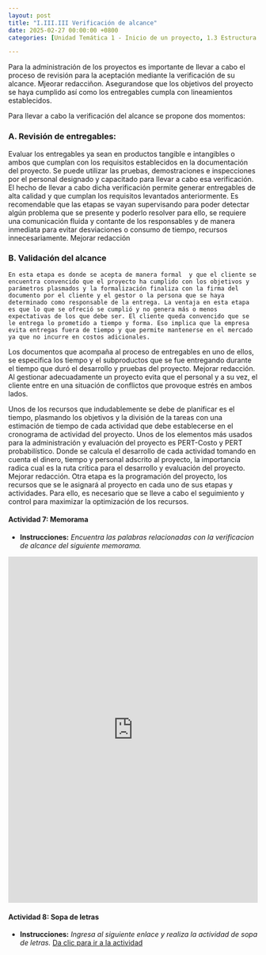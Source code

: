 ```yaml
---
layout: post
title: "I.III.III Verificación de alcance"
date: 2025-02-27 00:00:00 +0800
categories: [Unidad Temática 1 - Inicio de un proyecto, 1.3 Estructura de desglose de trabajo]

---
```

Para la administración de los proyectos es importante de llevar a cabo el proceso de revisión para la aceptación mediante la verificación de su alcance. Mjeorar redacciñon. Asegurandose que los objetivos del proyecto se haya cumplido así como los entregables cumpla con  lineamientos establecidos.

Para llevar  a cabo la verificación del alcance se propone dos momentos:

### A.	Revisión de entregables:
 Evaluar los entregables ya sean en productos tangible e intangibles o ambos que cumplan con los requisitos establecidos en la documentación del proyecto. Se puede utilizar las pruebas, demostraciones e inspecciones por el personal designado y capacitado para llevar a cabo esa verificación.  El hecho de llevar a cabo dicha verificación permite generar entregables de alta calidad y que cumplan los requisitos levantados anteriormente. Es recomendable que las etapas se vayan supervisando para poder detectar algún problema que se presente y poderlo resolver para ello, se requiere una comunicación fluida y contante de los responsables y de manera inmediata para evitar desviaciones o consumo de tiempo, recursos innecesariamente. Mejorar redacción

### B. Validación del alcance
 	En esta etapa es donde se acepta de manera formal  y que el cliente se encuentra convencido que el proyecto ha cumplido con los objetivos y parámetros plasmados y la formalización finaliza con la firma del documento por el cliente y el gestor o la persona que se haya determinado como responsable de la entrega. La ventaja en esta etapa es que lo que se ofreció se cumplió y no genera más o menos expectativas de los que debe ser. El cliente queda convencido que se le entrega lo prometido a tiempo y forma. Eso implica que la empresa evita entregas fuera de tiempo y que permite mantenerse en el mercado ya que no incurre en costos adicionales.
Los documentos que acompaña al proceso de entregables en uno de ellos, se especifica los tiempo y el subproductos que se fue entregando durante el tiempo que duró el desarrollo y pruebas del proyecto. Mejorar redacción. 
Al gestionar adecuadamente un proyecto evita que el personal y a su vez, el cliente entre en una situación de conflictos que provoque estrés en ambos lados.

Unos de los recursos que indudablemente se debe de planificar es el tiempo, plasmando los objetivos y la división de la tareas con una estimación de tiempo de cada actividad que debe establecerse en el cronograma de actividad del proyecto.
Unos de los elementos más usados para la administración y evaluación del proyecto es PERT-Costo y PERT probabilístico. Donde se calcula el desarrollo de cada actividad tomando en cuenta el dinero, tiempo y personal adscrito al proyecto, la importancia radica cual es la ruta crítica para el desarrollo y evaluación del proyecto. Mejorar redacción.
Otra etapa es la programación del proyecto, los recursos que se le asignará al proyecto en cada uno de sus etapas y actividades. Para ello, es necesario que se lleve a cabo el seguimiento y control para maximizar la optimización de los recursos.

#### Actividad 7: Memorama
- **Instrucciones:** _Encuentra las palabras relacionadas con la verificacion de alcance del siguiente memorama._

<iframe src="https://learningapps.org/watch?v=p07z64myk25" style="border:0px;width:100%;height:700px" allowfullscreen="true" webkitallowfullscreen="true" mozallowfullscreen="true"></iframe>

<!-- #### Actividad 8: Sopa de letras
- **Instrucciones:** _Observa cuidadosamente la sopa de letras proporcionada. Localiza en la sopa de letras las siguientes palabras relacionadas con los conceptos clave del tema revisado._
  
<iframe src="https://puzzel.org/es/wordseeker/play?p=-ONhaaRybVJAnKtYYNh3" style="border:0px;width:100%;height:500px" allowfullscreen="true" webkitallowfullscreen="true" mozallowfullscreen="true"></iframe>
 -->

#### Actividad 8: Sopa de letras
- **Instrucciones:** _Ingresa al siguiente enlace y realiza la actividad de sopa de letras._
[Da clic para ir a la actividad](https://puzzel.org/es/wordseeker/play?p=-ONhaaRybVJAnKtYYNh3)


